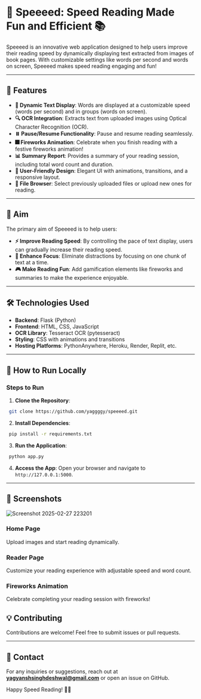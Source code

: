 # 🚀 Speeeed: Speed Reading Made Fun and Efficient 📚

Speeeed is an innovative web application designed to help users improve their reading speed by dynamically displaying text extracted from images of book pages. With customizable settings like words per second and words on screen, Speeeed makes speed reading engaging and fun!

---

## 🌟 Features

- **📖 Dynamic Text Display**: Words are displayed at a customizable speed (words per second) and in groups (words on screen).
- **🔍 OCR Integration**: Extracts text from uploaded images using Optical Character Recognition (OCR).
- **⏸️ Pause/Resume Functionality**: Pause and resume reading seamlessly.
- **🎆 Fireworks Animation**: Celebrate when you finish reading with a festive fireworks animation!
- **📊 Summary Report**: Provides a summary of your reading session, including total word count and duration.
- **🎨 User-Friendly Design**: Elegant UI with animations, transitions, and a responsive layout.
- **📂 File Browser**: Select previously uploaded files or upload new ones for reading.

---

## 🎯 Aim

The primary aim of Speeeed is to help users:

- **⚡ Improve Reading Speed**: By controlling the pace of text display, users can gradually increase their reading speed.
- **🧠 Enhance Focus**: Eliminate distractions by focusing on one chunk of text at a time.
- **🎮 Make Reading Fun**: Add gamification elements like fireworks and summaries to make the experience enjoyable.

---

## 🛠️ Technologies Used

- **Backend**: Flask (Python)
- **Frontend**: HTML, CSS, JavaScript
- **OCR Library**: Tesseract OCR (pytesseract)
- **Styling**: CSS with animations and transitions
- **Hosting Platforms**: PythonAnywhere, Heroku, Render, Replit, etc.

---

## 🚀 How to Run Locally


### Steps to Run

1. **Clone the Repository**:
```bash
 git clone https://github.com/yaggggy/speeeed.git
```

2. **Install Dependencies**:
```bash
 pip install -r requirements.txt
```

3. **Run the Application**:
```bash
 python app.py
```

4. **Access the App**:
Open your browser and navigate to `http://127.0.0.1:5000`.

---


## 📸 Screenshots


![Screenshot 2025-02-27 223201](https://github.com/user-attachments/assets/7b96d235-cf61-41d5-a6f3-85c8ba772105)



### Home Page
<!-- Replace with actual screenshot -->
Upload images and start reading dynamically.

### Reader Page
<!-- Replace with actual screenshot -->
Customize your reading experience with adjustable speed and word count.

### Fireworks Animation
<!-- Replace with actual screenshot -->
Celebrate completing your reading session with fireworks!

## 💡 Contributing
Contributions are welcome! Feel free to submit issues or pull requests.

---

## 🤝 Contact
For any inquiries or suggestions, reach out at **yagyanshsinghdeshwal@gmail.com** or open an issue on GitHub.

Happy Speed Reading! 🚀📖

